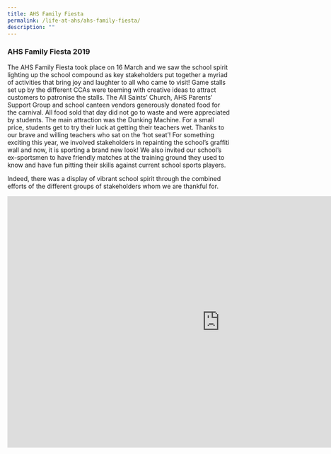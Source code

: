 ```yaml
---
title: AHS Family Fiesta
permalink: /life-at-ahs/ahs-family-fiesta/
description: ""
---
```

### AHS Family Fiesta 2019

The AHS Family Fiesta took place on 16 March and we saw the school spirit lighting up the school compound as key stakeholders put together a myriad of activities that bring joy and laughter to all who came to visit! Game stalls set up by the different CCAs were teeming with creative ideas to attract customers to patronise the stalls. The All Saints’ Church, AHS Parents’ Support Group and school canteen vendors generously donated food for the carnival. All food sold that day did not go to waste and were appreciated by students. The main attraction was the Dunking Machine. For a small price, students get to try their luck at getting their teachers wet. Thanks to our brave and willing teachers who sat on the ‘hot seat’!
For something exciting this year, we involved stakeholders in repainting the school’s graffiti wall and now, it is sporting a brand new look! We also invited our school’s ex-sportsmen to have friendly matches at the training ground they used to know and have fun pitting their skills against current school sports players.

Indeed, there was a display of vibrant school spirit through the combined efforts of the different groups of stakeholders whom we are thankful for.

<iframe allowfullscreen="true" height="569" width="960" frameborder="0" src="https://docs.google.com/presentation/d/e/2PACX-1vS_55P9IRZyGQ409ud7-k2IS6t7JaxfY-U4jO-pAx3XFS4-WyFRLljXiTsxOTbbKLVE5MOtlM0NVON9/embed?start=false&amp;loop=false&amp;delayms=3000"></iframe>